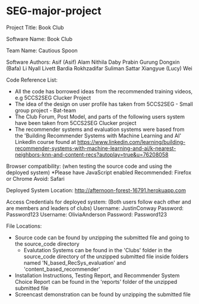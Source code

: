 # SEG-major-project

Project Title:
Book Club

Software Name:
Book Club

Team Name:
Cautious Spoon

Software Authors:
Asif (Asif) Alam
Nithila Daby
Prabin Gurung
Dongxin (Bafa) Li
Nyall Livett
Bardia Rokhzadifar
Suliman Sattar
Xiangyue (Lucy) Wei

Code Reference List:
- All the code has borrowed ideas from the recommended training videos, e.g 5CCS2SEG Clucker Project
- The idea of the design on user profile has taken from 5CCS2SEG - Small group project - Bat-team
- The Club Forum, Post Model, and parts of the following users system have been taken from 5CCS2SEG Clucker project
- The recommender systems and evaluation systems were based from the 'Building Recommender Systems with Machine Learning and AI' LinkedIn course found at https://www.linkedin.com/learning/building-recommender-systems-with-machine-learning-and-ai/k-nearest-neighbors-knn-and-content-recs?autoplay=true&u=76208058

Browser compatibility:
(when testing the source code and using the deployed system)
*Please have JavaScript enabled
Recommended: Firefox or Chrome
Avoid: Safari

Deployed System Location:
http://afternoon-forest-16791.herokuapp.com

Access Credentials for deployed system:
(Both users follow each other and are members and leaders of clubs)
Username: JustinConway
Password: Password123
Username: OliviaAnderson
Password: Password123

File Locations:
- Source code can be found by unzipping the submitted file and going to the source_code directory
  - Evalutation Systems can be found in the 'Clubs' folder in the source_code directory of the unzipped submitted file inside folders named 'N_based_RecSys_evaluation' and 'content_based_recommender'
- Installation Instructions, Testing Report, and Recommender System Choice Report can be found in the 'reports' folder of the unzipped submitted file
- Screencast demonstration can be found by unzipping the submitted file

